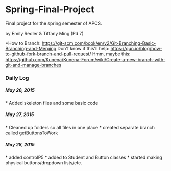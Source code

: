 # Spring-Final-Project
Final project for the spring semester of APCS.

by Emily Redler & Tiffany Ming (Pd 7)


*How to Branch: https://git-scm.com/book/en/v2/Git-Branching-Basic-Branching-and-Merging
Don't know if this'll help: https://gun.io/blog/how-to-github-fork-branch-and-pull-request/
Hmm, maybe this: https://github.com/Kunena/Kunena-Forum/wiki/Create-a-new-branch-with-git-and-manage-branches

<h3>Daily Log</h3>

<h5>May 26, 2015</h5>
* Added skeleton files and some basic code


<h5>May 27, 2015</h5>
* Cleaned up folders so all files in one place
* created separate branch called getButtonsToWork

<h5>May 28, 2015</h5>
* added controlP5
* added to Student and Button classes
* started making physical buttons/dropdown lists/etc.
